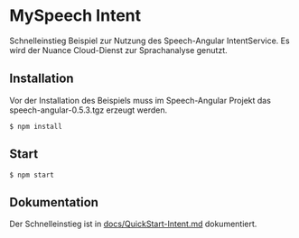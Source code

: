 # MySpeech Intent

Schnelleinstieg Beispiel zur Nutzung des Speech-Angular IntentService. 
Es wird der Nuance Cloud-Dienst zur Sprachanalyse genutzt.


## Installation

Vor der Installation des Beispiels muss im Speech-Angular Projekt das speech-angular-0.5.3.tgz erzeugt werden.

    $ npm install

## Start

    $ npm start

## Dokumentation

Der Schnelleinstieg ist in [docs/QuickStart-Intent.md](./../../docs/QuickStart-Intent.md) dokumentiert.
